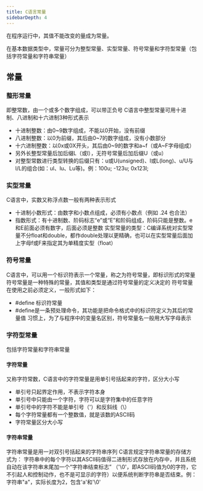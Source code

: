 ```yaml
---
title: C语言常量
sidebarDepth: 4
---
```


在程序运行中，其值不能改变的量成为常量。

在基本数据类型中，常量可分为整型常量、实型常量、符号常量和字符型常量（包括字符常量和字符串常量）

## 常量
### 整形常量
即整常数，由一个或多个数字组成，可以带正负号
C语言中整型常量可用十进制、八进制和十六进制3种形式表示
- 十进制整数：由0~9数字组成，不能以0开始，没有前缀
- 八进制整数：以0为前缀，其后由0~7的数字组成，没有小数部分
- 十六进制整数：以0x或0X开头，其后由0~9的数字和a~f（或A~F字母组成）
- 另外长整型常量后加后缀L（或l），无符号常量后加后缀U（或u）
- 对整型常数进行类型转换的后缀只有：u或U(unsigned)、l或L(long)、u/U与l/L的组合(如：ul、lu、Lu等)。例：100u; -123u; 0x123l;
### 实型常量
C语言中，实数又称浮点数一般有两种表示形式
- 十进制小数形式：由数字和小数点组成，必须有小数点（例如 .24 也合法）
- 指数形式：有十进制数、阶码标志“e”或“E”和阶码组成，阶码只能是整数。e和E前面必须有数字，后面必须是整数
实型常量的类型：C编译系统对实型常量不分float和double，都作double处理以更精确，也可以在实型常量后面加上字母f或F来指定其为单精度实型（float）
### 符号常量
C语言中，可以用一个标识符表示一个常量，称之为符号常量，即标识形式的常量
符号常量是一种特殊的常量，其值和类型是通过符号常量的定义决定的
符号常量在使用之前必须定义，一般形式如下：
- #define 标识符常量
- #define是一条预处理命令，其功能是把命令格式中的标识符定义为其后的常量值
习惯上，为了与程序中的变量名区别，符号常量名一般用大写字母表示
### 字符型常量
包括字符常量和字符串常量
#### 字符常量
又称字符常数，C语言中的字符常量是用单引号括起来的字符，区分大小写
- 单引号只起界定作用，不表示字符本身
- 单引号中只能由一个字符，字符可以是字符集中的任意字符
- 单引号中的字符不能是单引号（'）和反斜线（\）
- 每个字符常量都有一个整数值，就是该数的ASCII码
- 字符常量区分大小写
#### 字符串常量
字符串常量是用一对双引号括起来的字符串序列
C语言规定字符串常量的存储方式为：
字符串中的每个字符以其ASCII码值得二进制形式存放在内存中，并且系统自动在该字符串末尾加一个“字符串结束标志”
（'\0'，即ASCII码值为0的字符，它不引起人和控制动作，也不是可显示的字符）以便系统判断字符串是否结束。例：字符串"a"，实际长度为2，包含'a'和'\0'